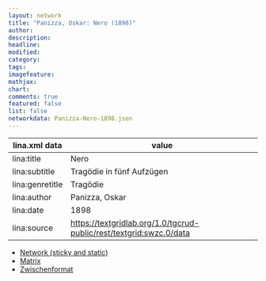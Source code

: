 ```yaml
---
layout: network
title: "Panizza, Oskar: Nero (1898)"
author:
description:
headline:
modified:
category:
tags:
imagefeature: 
mathjax: 
chart: 
comments: true
featured: false
list: false
networkdata: Panizza-Nero-1898.json
---
```

lina.xml data  | value
------------- | -------------
lina:title|Nero
lina:subtitle|Tragödie in fünf Aufzügen
lina:genretitle|Tragödie
lina:author|Panizza, Oskar
lina:date|1898
lina:source|https://textgridlab.org/1.0/tgcrud-public/rest/textgrid:swzc.0/data


* [Network (sticky and static)](/network0006)
* [Matrix](/matrix0006)
* [Zwischenformat](/lina0006 )
